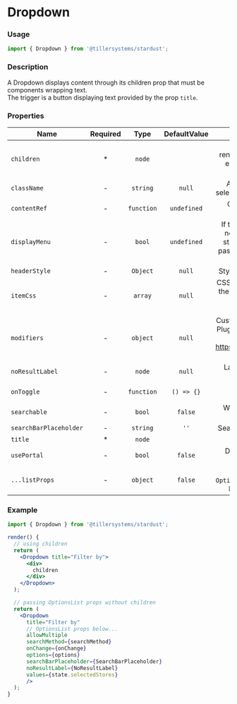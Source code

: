 # Dropdown

### Usage

```jsx
import { Dropdown } from '@tillersystems/stardust';
```

<!-- STORY -->

### Description

A Dropdown displays content through its children prop that must be components wrapping text.  
The trigger is a button displaying text provided by the prop `title`.

### Properties

| Name                   | Required |    Type    | DefaultValue |                                                             Description                                                              |
| ---------------------- | :------: | :--------: | :----------: | :----------------------------------------------------------------------------------------------------------------------------------: |
| `children`             |    \*    |   `node`   |              |                         Anything that can be rendered: numbers, strings, elements or an array (or fragment)                          |
| `className`            |    -     |  `string`  |    `null`    |                                       Adds a text aside in the select next the selected value                                        |
| `contentRef`           |    -     | `function` | `undefined`  |                                                   Callback ref of content element                                                    |
| `displayMenu`          |    -     |   `bool`   | `undefined`  | If the dropdown is open or not. If it is in a controlled state, this prop should be passed, otherwise it will rely on internal state |
| `headerStyle`          |    -     |  `Object`  |    `null`    |                                                      Style for header component                                                      |
| `itemCss`              |    -     |  `array`   |    `null`    |                       CSS provided to each item of the dropdown. Must use `css` method from styled-components                        |
| `modifiers`            |    -     |  `object`  |    `null`    |    Customize popper behaviour. Plugins to alter the behaviour of the popper. See https://popper.js.org/popper-documentation.html     |
| `noResultLabel`        |    -     |   `node`   |    `null`    |                                               Label to display when no result is found                                               |
| `onToggle`             |    -     | `function` |  `() => {}`  |                                               Callback called when Dropdown is toggled                                               |
| `searchable`           |    -     |   `bool`   |   `false`    |                                                  Whether the dropdown is searchable                                                  |
| `searchBarPlaceholder` |    -     |  `string`  |     `''`     |                                                     SearchBar input placeholder                                                      |
| `title`                |    \*    |   `node`   |              |                                                            Dropdown title                                                            |
| `usePortal`            |    -     |   `bool`   |   `false`    |                                                   Display the content on a portal                                                    |
| `...listProps`         |    -     |  `object`  |   `false`    |                               Dropdown accept `OptionsList` props to render a list instead of children                               |

### Example

```jsx
import { Dropdown } from '@tillersystems/stardust';

render() {
  // using children
  return (
    <Dropdown title="Filter by">
      <div>
        children
      </div>
    </Dropdown>
  );

  // passing OptionsList props without children
  return (
    <Dropdown
      title="Filter by"
      // OptionsList props below...
      allowMultiple
      searchMethod={searchMethod}
      onChange={onChange}
      options={options}
      searchBarPlaceholder={SearchBarPlaceholder}
      noResultLabel={NoResultLabel}
      values={state.selectedStores}
      />
  );
}
```
